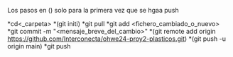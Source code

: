 Los pasos en () solo para la primera vez que se hgaa push 

*cd<_carpeta>
*(git initi)
*git pull
*git add <fichero_cambiado_o_nuevo>
*git commit -m "<mensaje_breve_del_cambio>"
*(git remote add origin https://github.com/Interconecta/ohwe24-proy2-plasticos.git)
*(git push -u origin main)
*git push
